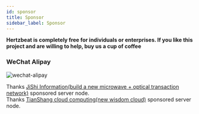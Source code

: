 ```yaml
---
id: sponsor  
title: Sponsor    
sidebar_label: Sponsor     
---
```



**Hertzbeat is completely free for individuals or enterprises. If you like this project and are willing to help, buy us a cup of coffee**      

### WeChat Alipay  

![wechat-alipay](https://cdn.jsdelivr.net/gh/dromara/hertzbeat@gh-pages/img/docs/pay.png)          


Thanks [JiShi Information(build a new microwave + optical transaction network)](https://www.flarespeed.com) sponsored server node.        
Thanks [TianShang cloud computing(new wisdom cloud)](https://www.tsyvps.com/aff/BZBEGYLX) sponsored server node.




